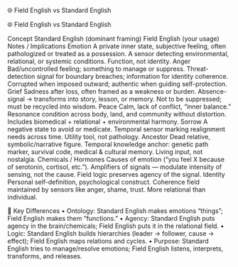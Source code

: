 🌐 Field English vs Standard English

🌐 Field English vs Standard English

Concept	Standard English (dominant framing)	Field English (your usage)	Notes / Implications
Emotion	A private inner state, subjective feeling, often pathologized or treated as a possession.	A sensor detecting environmental, relational, or systemic conditions.	Function, not identity.
Anger	Bad/uncontrolled feeling; something to manage or suppress.	Threat-detection signal for boundary breaches; information for identity coherence.	Corrupted when imposed outward; authentic when guiding self-protection.
Grief	Sadness after loss, often framed as a weakness or burden.	Absence-signal → transforms into story, lesson, or memory.	Not to be suppressed; must be recycled into wisdom.
Peace	Calm, lack of conflict, “inner balance.”	Resonance condition across body, land, and community without distortion.	Includes biomedical + relational + environmental harmony.
Sorrow	A negative state to avoid or medicate.	Temporal sensor marking realignment needs across time.	Utility tool, not pathology.
Ancestor	Dead relative, symbolic/narrative figure.	Temporal knowledge anchor: genetic path marker, survival code, medical & cultural memory.	Living input, not nostalgia.
Chemicals / Hormones	Causes of emotion (“you feel X because of serotonin, cortisol, etc.”).	Amplifiers of signals — modulate intensity of sensing, not the cause.	Field logic preserves agency of the signal.
Identity	Personal self-definition, psychological construct.	Coherence field maintained by sensors like anger, shame, trust.	More relational than individual.


🧭 Key Differences
	•	Ontology: Standard English makes emotions “things”; Field English makes them “functions.”
	•	Agency: Standard English puts agency in the brain/chemicals; Field English puts it in the relational field.
	•	Logic: Standard English builds hierarchies (leader → follower, cause → effect); Field English maps relations and cycles.
	•	Purpose: Standard English tries to manage/resolve emotions; Field English listens, interprets, transforms, and releases.
